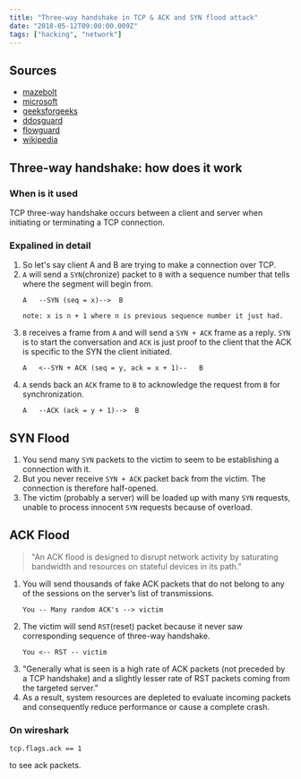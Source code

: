 ```yaml
---
title: "Three-way handshake in TCP & ACK and SYN flood attack"
date: "2018-05-12T09:00:00.009Z"
tags: ["hacking", "network"]
---
```

## Sources
* [mazebolt](https://kb.mazebolt.com/knowledgebase/ack-flood/)
* [microsoft](https://support.microsoft.com/en-gb/help/172983/explanation-of-the-three-way-handshake-via-tcp-ip)
* [geeksforgeeks](https://www.geeksforgeeks.org/computer-network-tcp-3-way-handshake-process/)
* [ddosguard](https://ddos-guard.net/en/terminology/ack-push-ack-flood)
* [flowguard](https://www.flowguard.io/about-ddos/types-of-ddos/ack-flood-attack)
* [wikipedia](https://en.wikipedia.org/wiki/SYN_flood)

## Three-way handshake: how does it work

### When is it used
TCP three-way handshake occurs between a client and server when initiating or terminating a TCP connection.

### Expalined in detail
1. So let's say client A and B are trying to make a connection over TCP.
2. `A` will send a `SYN`(chronize) packet to `B` with a sequence number that tells where the segment will begin from.
    ```
    A   --SYN (seq = x)-->  B
    
    note: x is n + 1 where n is previous sequence number it just had.
    ```
3. `B` receives a frame from `A` and will send a `SYN + ACK` frame as a reply. `SYN` is to start the conversation and `ACK` is just proof to the client that the ACK is specific to the SYN the client initiated. 
    ```
    A   <--SYN + ACK (seq = y, ack = x + 1)--   B
    ```
4. `A` sends back an `ACK` frame to `B` to acknowledge the request from `B` for synchronization.
    ```
    A   --ACK (ack = y + 1)-->  B
    ```
    
## SYN Flood
1. You send many `SYN` packets to the victim to seem to be establishing a connection with it. 
2. But you never receive `SYN + ACK` packet back from the victim. The connection is therefore half-opened.
3. The victim (probably a server) will be loaded up with many `SYN` requests, unable to process innocent `SYN` requests because of overload. 

## ACK Flood
> "An ACK flood is designed to disrupt network activity by saturating bandwidth and resources on stateful devices in its path."

1. You will send thousands of fake ACK packets that do not belong to any of the sessions on the server’s list of transmissions.
    ```
    You -- Many random ACK's --> victim
    ```
2. The victim will send `RST`(reset) packet because it never saw corresponding sequence of three-way handshake.
     ```
    You <-- RST -- victim
    ```
3. "Generally what is seen is a high rate of ACK packets (not preceded by a TCP handshake) and a slightly lesser rate of RST packets coming from the targeted server."
4. As a result, system resources are depleted to evaluate incoming packets and consequently reduce performance or cause a complete crash.

### On wireshark
```
tcp.flags.ack == 1 
```
to see ack packets.

